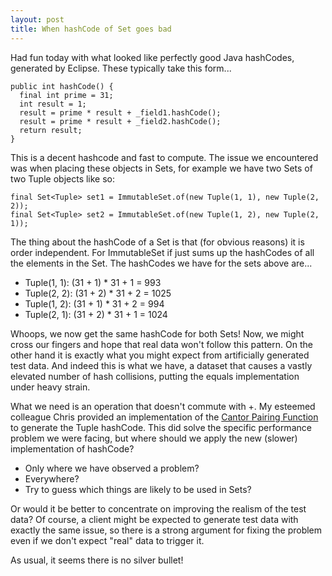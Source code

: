 ```yaml
---
layout: post
title: When hashCode of Set goes bad
---
```


Had fun today with what looked like perfectly good Java hashCodes, generated by
Eclipse. These typically take this form...

```
public int hashCode() {
  final int prime = 31;
  int result = 1;
  result = prime * result + _field1.hashCode();
  result = prime * result + _field2.hashCode();
  return result;
}
```

This is a decent hashcode and fast to compute. The issue we encountered was when
placing these objects in Sets, for example we have two Sets of two Tuple objects
like so:

```
final Set<Tuple> set1 = ImmutableSet.of(new Tuple(1, 1), new Tuple(2, 2));
final Set<Tuple> set2 = ImmutableSet.of(new Tuple(1, 2), new Tuple(2, 1));
```

The thing about the hashCode of a Set is that (for obvious reasons) it is order
independent. For ImmutableSet if just sums up the hashCodes of all the elements
in the Set. The hashCodes we have for the sets above are...

+ Tuple(1, 1): (31 + 1) * 31 + 1 = 993
+ Tuple(2, 2): (31 + 2) * 31 + 2 = 1025
+ Tuple(1, 2): (31 + 1) * 31 + 2 = 994
+ Tuple(2, 1): (31 + 2) * 31 + 1 = 1024

Whoops, we now get the same hashCode for both Sets! Now, we might cross our
fingers and hope that real data won't follow this pattern. On the other hand it
is exactly what you might expect from artificially generated test data.
And indeed this is what we have, a dataset that causes a vastly
elevated number of hash collisions, putting the equals implementation under
heavy strain.

What we need is an operation that doesn't commute with +. My esteemed colleague
Chris provided an implementation of the
[Cantor Pairing Function](http://en.wikipedia.org/wiki/Pairing_function#Cantor_pairing_function)
to generate the Tuple hashCode.
This did solve the specific performance problem we were facing, but where should
we apply the new (slower) implementation of hashCode?

* Only where we have observed a problem?
* Everywhere?
* Try to guess which things are likely to be used in Sets?

Or would it be better to concentrate on improving the realism of the test data?
Of course, a client might be expected to generate test data with exactly the
same issue, so there is a strong argument for fixing the problem even if we
don't expect "real" data to trigger it.

As usual, it seems there is no silver bullet!
